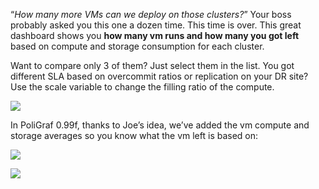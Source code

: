 “_How many more VMs can we deploy on those clusters?_” Your boss probably asked you this one a dozen time. This time is over. This great dashboard shows you **how many vm runs and how many you got left** based on compute and storage consumption for each cluster.

Want to compare only 3 of them? Just select them in the list. You got different SLA based on overcommit ratios or replication on your DR site? Use the scale variable to change the filling ratio of the compute.

[![](/media/vmware_cluster_capacity_planning.png)](http://www.poligraf.io/vsphere-sexipanels/vmware_cluster_capacity_planning-2/)

In PoliGraf 0.99f, thanks to Joe’s idea, we’ve added the vm compute and storage averages so you know what the vm left is based on:

[![](/media/vmware_multi_cluster_capacity_planning_compute_avg.png)](http://www.poligraf.io/vmware_multi_cluster_capacity_planning_compute_avg/)

[![](/media/vmware_multi_cluster_capacity_planning_storage_avg.png)](http://www.poligraf.io/vmware_multi_cluster_capacity_planning_storage_avg/)
